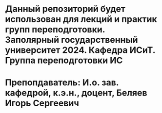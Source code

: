 # Данный репозиторий будет использован для лекций и практик групп переподготовки. Заполярный государственный университет 2024. Кафедра ИСиТ. Группа переподготовки ИС

# Препопдаватель: И.о. зав. кафедрой, к.э.н., доцент, Беляев Игорь Сергеевич



